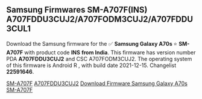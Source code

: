 <h2>Samsung Firmwares SM-A707F(INS) A707FDDU3CUJ2/A707FODM3CUJ2/A707FDDU3CUL1</h2>
Download the Samsung firmware for the ✅ <strong>Samsung Galaxy A70s </strong> ⭐ <strong>SM-A707F</strong> with product code <strong>INS</strong> <strong> from India</strong>. This firmware has version number PDA <strong>A707FDDU3CUJ2</strong> and CSC A707FODM3CUJ2. The operating system of this firmware is Android R , with build date 2021-12-15. Changelist <strong>22591646</strong>.


[SM-A707F](https://samfirm.shop/samsung/model/SM-A707F)
[A707FDDU3CUJ2](https://samfirm.shop/samsung/pda/A707FDDU3CUJ2)
[Download Firmware Samsung Galaxy A70s SM-A707F](https://samfirm.shop/samsung/firmware/482623)
